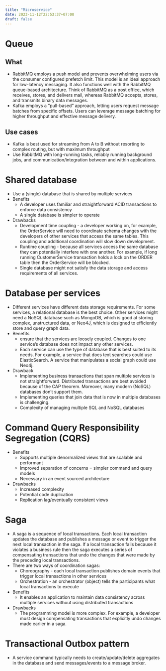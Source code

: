 ```yaml
---
title: "Microservice"
date: 2023-11-12T22:53:37+07:00
draft: false
---
```

# Queue
## What
- RabbitMQ employs a push model and prevents overwhelming users via the consumer configured prefetch limit. This model is an ideal approach for low-latency messaging. It also functions well with the RabbitMQ queue-based architecture. Think of RabbitMQ as a post office, which receives, stores, and delivers mail, whereas RabbitMQ accepts, stores, and transmits binary data messages.
- Kafka employs a “pull-based” approach, letting users request message batches from specific offsets. Users can leverage message batching for higher throughput and effective message delivery.
## Use cases
- Kafka is best used for streaming from A to B without resorting to complex routing, but with maximum throughput
- Use RabbitMQ with long-running tasks, reliably running background jobs, and communication/integration between and within applications.

# Shared database
- Use a (single) database that is shared by multiple services
- Benefits
    + A developer uses familiar and straightforward ACID transactions to enforce data consistency
    + A single database is simpler to operate
- Drawbacks
    + Development time coupling - a developer working on, for example, the OrderService will need to coordinate schema changes with the developers of other services that access the same tables. This coupling and additional coordination will slow down development.
    + Runtime coupling - because all services access the same database they can potentially interfere with one another. For example, if long running CustomerService transaction holds a lock on the ORDER table then the OrderService will be blocked.
    + Single database might not satisfy the data storage and access requirements of all services.

# Database per services
- Different services have different data storage requirements. For some services, a relational database is the best choice. Other services might need a NoSQL database such as MongoDB, which is good at storing complex, unstructured data, or Neo4J, which is designed to efficiently store and query graph data.
- Benefits
    + ensure that the services are loosely coupled. Changes to one service’s database does not impact any other services.
    + Each service can use the type of database that is best suited to its needs. For example, a service that does text searches could use ElasticSearch. A service that manipulates a social graph could use Neo4j.
- Drawback
    + Implementing business transactions that span multiple services is not straightforward. Distributed transactions are best avoided because of the CAP theorem. Moreover, many modern (NoSQL) databases don’t support them.
    + Implementing queries that join data that is now in multiple databases is challenging.
    + Complexity of managing multiple SQL and NoSQL databases

# Command Query Responsibility Segregation (CQRS)
- Benefits
    + Supports multiple denormalized views that are scalable and performant
    + Improved separation of concerns = simpler command and query models
    + Necessary in an event sourced architecture
- Drawbacks
    + Increased complexity
    + Potential code duplication
    + Replication lag/eventually consistent views
# Saga
- A saga is a sequence of local transactions. Each local transaction updates the database and publishes a message or event to trigger the next local transaction in the saga. If a local transaction fails because it violates a business rule then the saga executes a series of compensating transactions that undo the changes that were made by the preceding local transactions.
- There are two ways of coordination sagas:
    + Choreography - each local transaction publishes domain events that trigger local transactions in other services
    + Orchestration - an orchestrator (object) tells the participants what local transactions to execute
- Benefits
    + It enables an application to maintain data consistency across multiple services without using distributed transactions
- Drawbacks
    + The programming model is more complex. For example, a developer must design compensating transactions that explicitly undo changes made earlier in a saga.
# Transactional Outbox pattern
- A service command typically needs to create/update/delete aggregates in the database and send messages/events to a message broker.